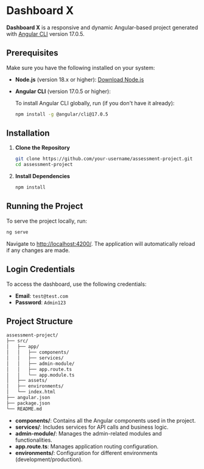 
# Dashboard X

**Dashboard X** is a responsive and dynamic Angular-based project generated with [Angular CLI](https://github.com/angular/angular-cli) version 17.0.5.

## Prerequisites

Make sure you have the following installed on your system:

- **Node.js** (version 18.x or higher): [Download Node.js](https://nodejs.org/)
- **Angular CLI** (version 17.0.5 or higher):

  To install Angular CLI globally, run (if you don't have it already):

  ```bash
  npm install -g @angular/cli@17.0.5
  ```

## Installation

1. **Clone the Repository**

   ```bash
   git clone https://github.com/your-username/assessment-project.git
   cd assessment-project
   ```

2. **Install Dependencies**

   ```bash
   npm install
   ```

## Running the Project

To serve the project locally, run:

```bash
ng serve
```

Navigate to [http://localhost:4200/](http://localhost:4200/). The application will automatically reload if any changes are made.

## Login Credentials

To access the dashboard, use the following credentials:

- **Email**: `test@test.com`
- **Password**: `Admin123`

## Project Structure

```bash
assessment-project/
├── src/
│   ├── app/
│   │   ├── components/
│   │   ├── services/
│   │   ├── admin-module/
│   │   ├── app.route.ts
│   │   └── app.module.ts
│   ├── assets/
│   ├── environments/
│   └── index.html
├── angular.json
├── package.json
└── README.md
```

- **components/**: Contains all the Angular components used in the project.
- **services/**: Includes services for API calls and business logic.
- **admin-module/**: Manages the admin-related modules and functionalities.
- **app.route.ts**: Manages application routing configuration.
- **environments/**: Configuration for different environments (development/production).

